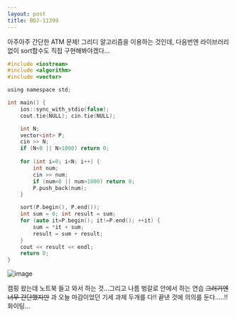 ```yaml
---
layout: post
title: BOJ-11399
---
```


아주아주 간단한 ATM 문제! 그리디 알고리즘을 이용하는 것인데, 다음번엔 라이브러리 없이 sort함수도 직접 구현해봐야겠다...

``` c
#include <iostream>
#include <algorithm>
#include <vector>

using namespace std;

int main() {
    ios::sync_with_stdio(false);
    cout.tie(NULL); cin.tie(NULL);

    int N;
    vector<int> P;
    cin >> N;
    if (N<0 || N>1000) return 0;
    
    for (int i=0; i<N; i++) {
        int num;
        cin >> num;
        if (num<0 || num>1000) return 0;
        P.push_back(num);
    }

    sort(P.begin(), P.end());
    int sum = 0; int result = sum;
    for (auto it=P.begin(); it!=P.end(); ++it) {
        sum = *it + sum;
        result = sum + result;
    }
    cout << result << endl;
    return 0;
}
```

![image](https://user-images.githubusercontent.com/37402072/124357213-47ced400-dc55-11eb-9b85-77dc10831497.png)

캠핑 왔는데 노트북 들고 와서 하는 것...그리고 나름 벙갈로 안에서 하는 연습 ~~그러기엔 너무 간단했지만~~ 과 오늘 마감이었던 기세 과제 두개를 다!! 끝낸 것에 의의를 둔다.....!! 화이팅...